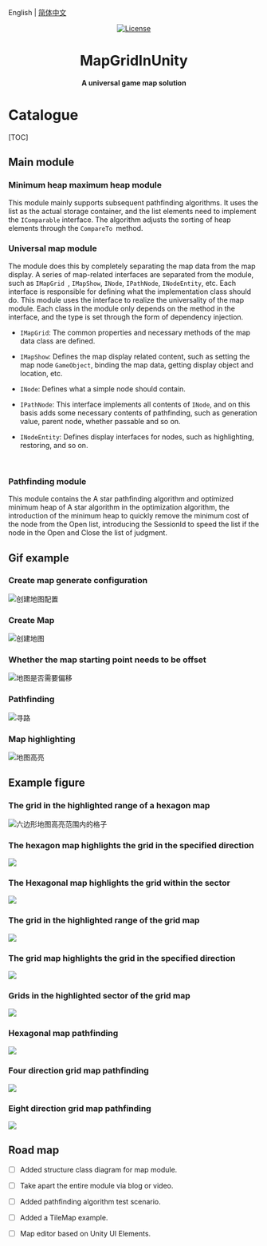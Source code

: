 English | [简体中文](./README.md)

<p align="center">
  <a href="https://github.com/tang-xiaolong/MapGridInUnity/blob/main/LICENSE"><img src="https://img.shields.io/npm/l/vue.svg" alt="License"></a>
</p>

<h1 align="center">MapGridInUnity</h1>
<p align="center"><b>A universal game map solution</b></p>
<h1 align="left">Catalogue</h1>

[TOC]

## Main module

### Minimum heap maximum heap module

This module mainly supports subsequent pathfinding algorithms. It uses the list as the actual storage container, and the list elements need to implement the `IComparable` interface. The algorithm adjusts the sorting of heap elements through the `CompareTo `method.

### Universal map module

The module does this by completely separating the map data from the map display. A series of map-related interfaces are separated from the module, such as `IMapGrid `, `IMapShow`, `INode`, `IPathNode`, `INodeEntity`, etc. Each interface is responsible for defining what the implementation class should do. This module uses the interface to realize the universality of the map module. Each class in the module only depends on the method in the interface, and the type is set through the form of dependency injection.

* `IMapGrid`:  The common properties and necessary methods of the map data class are defined.

* `IMapShow`:  Defines the map display related content, such as setting the map node `GameObject`, binding the map data, getting display object and location, etc.

* `INode`:  Defines what a simple node should contain.

* `IPathNode`:  This interface implements all contents of `INode`, and on this basis adds some necessary contents of pathfinding, such as generation value, parent node, whether passable and so on.

* `INodeEntity`:  Defines display interfaces for nodes, such as highlighting, restoring, and so on.

​        

### Pathfinding module

This module contains the A star pathfinding algorithm and optimized minimum heap of A star algorithm in the optimization algorithm, the introduction of the minimum heap to quickly remove the minimum cost of the node from the Open list, introducing the SessionId to speed the list if the node in the Open and Close the list of judgment.



## Gif example

### Create map generate configuration

![创建地图配置](https://github.com/tang-xiaolong/MapGridInUnity/blob/main/Screenshot/CreateGenerateConfig.gif?raw=true)



### Create Map

![创建地图](https://github.com/tang-xiaolong/MapGridInUnity/blob/main/Screenshot/GenerateMap.gif?raw=true)



### Whether the map starting point needs to be offset

![地图是否需要偏移](https://github.com/tang-xiaolong/MapGridInUnity/blob/main/Screenshot/MapOffset.gif?raw=true)



### Pathfinding

![寻路](https://github.com/tang-xiaolong/MapGridInUnity/blob/main/Screenshot/PathFinding.gif?raw=true)



### Map highlighting

![地图高亮](https://github.com/tang-xiaolong/MapGridInUnity/blob/main/Screenshot/MapHighLight.gif?raw=true)





## Example figure

### The grid in the highlighted range of a hexagon map

![六边形地图高亮范围内的格子](https://github.com/tang-xiaolong/MapGridInUnity/blob/main/Screenshot/HexMapRangeHighLight.png?raw=true)



### The hexagon map highlights the grid in the specified direction

![](https://github.com/tang-xiaolong/MapGridInUnity/blob/main/Screenshot/HexMapLineHighLight.png?raw=true)



### The Hexagonal map highlights the grid within the sector

![](https://github.com/tang-xiaolong/MapGridInUnity/blob/main/Screenshot/HexMapSectorHighLight.png?raw=true)



### The grid in the highlighted range of the grid map

![](https://github.com/tang-xiaolong/MapGridInUnity/blob/main/Screenshot/NormalMapRangeHighLight.png?raw=true)



### The grid map highlights the grid in the specified direction

![](https://github.com/tang-xiaolong/MapGridInUnity/blob/main/Screenshot/NormalMapLineHighLight.png?raw=true)



### Grids in the highlighted sector of the grid map

![](https://github.com/tang-xiaolong/MapGridInUnity/blob/main/Screenshot/NormalMapSectorHighLight.png?raw=true)



### Hexagonal map pathfinding

![](https://github.com/tang-xiaolong/MapGridInUnity/blob/main/Screenshot/HexMapPathFinding.png?raw=true)



### Four direction grid map pathfinding

![](https://github.com/tang-xiaolong/MapGridInUnity/blob/main/Screenshot/NormalMapFourDirPathFinding.png?raw=true)



### Eight direction grid map pathfinding

![](https://github.com/tang-xiaolong/MapGridInUnity/blob/main/Screenshot/NormalMapEightDirPathFinding.png?raw=true)



## Road map

- [ ] Added structure class diagram for map module.
- [ ] Take apart the entire module via blog or video.
- [ ] Added pathfinding algorithm test scenario.
- [ ] Added a TileMap example.
- [ ] Map editor based on Unity UI Elements.







